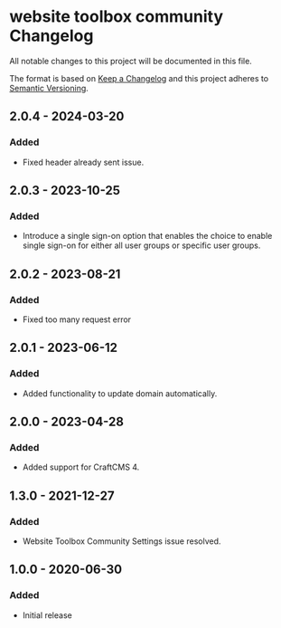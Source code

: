 # website toolbox community Changelog

All notable changes to this project will be documented in this file.

The format is based on [Keep a Changelog](http://keepachangelog.com/) and this project adheres to [Semantic Versioning](http://semver.org/).

## 2.0.4 - 2024-03-20
### Added
- Fixed header already sent issue.

## 2.0.3 - 2023-10-25
### Added
- Introduce a single sign-on option that enables the choice to enable single sign-on for either all user groups or specific user groups.

## 2.0.2 - 2023-08-21
### Added
- Fixed too many request error

## 2.0.1 - 2023-06-12
### Added
- Added functionality to update domain automatically.

## 2.0.0 - 2023-04-28
### Added
- Added support for CraftCMS 4.
 
## 1.3.0 - 2021-12-27
### Added
- Website Toolbox Community Settings issue resolved.  

## 1.0.0 - 2020-06-30
### Added
- Initial release